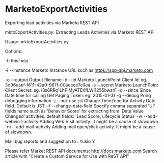 # MarketoExportActivities
Exporting lead activities via Marketo REST API

mktoExportActivities.py: Extracting Leads Activities via Marketo REST API


Usage: mktoExportActivities.py <options>

Options:

  -h                                this help

  -i --instance <instance>          Marketo Instance URL such as https://app-abj.marketo.com

  -o --output <filename>	    Output filename
  -d --id <client id>               Marketo LaunchPoint Client Id: eg. 3d96eaef-f611-42a0-967f-00aeeee7e0ea
  -s --secret <client secret>       Marketo LaunchPoint Client Secret: eg. i8s6RRq1LhPlMyATEKfLWl1255bwzrF
  -c --since <date>                 Since Date time for calling Get Paging Token: eg. 2015-01-31
  -g --debug                        Pring debugging information
  -j --not-use-jst                  Change TimeZone for Activity Date field. Default is JST.
  -f --change-data-field <fields>   Specify comma separated 'UI' fields name such as 'Behavior Score' for extracting from 'Data Value Changed' activities. default fields: 'Lead Score, Lifecycle Status'
  -w --add-webvisit-activity        Adding Web Visit activity. It might be a cause of slowdown.
  -m --add-mail-activity            Adding mail open/click activity. It might be a cause of slowdown.
    
Mail bug reports and suggestion to : Yukio Y <unknot304 AT gmail.com>

Please refer Market REST API documents: http://docs.marketo.com
Search article with "Create a Custom Service for Use with ReST API"
